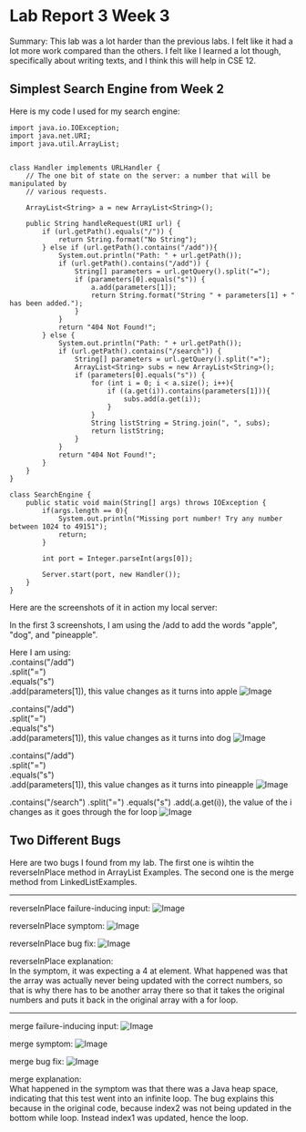 # Lab Report 3 Week 3

Summary: This lab was a lot harder than the previous labs. I felt like it had a lot more work compared than the others. I felt like I learned a lot though, specifically about writing texts, and I think this will help in CSE 12.

## Simplest Search Engine from Week 2

Here is my code I used for my search engine:

    import java.io.IOException;
    import java.net.URI;
    import java.util.ArrayList;


    class Handler implements URLHandler {
        // The one bit of state on the server: a number that will be manipulated by
        // various requests.

        ArrayList<String> a = new ArrayList<String>();

        public String handleRequest(URI url) {
            if (url.getPath().equals("/")) {
                return String.format("No String");
            } else if (url.getPath().contains("/add")){
                System.out.println("Path: " + url.getPath());
                if (url.getPath().contains("/add")) {
                    String[] parameters = url.getQuery().split("=");
                    if (parameters[0].equals("s")) {
                        a.add(parameters[1]);
                        return String.format("String " + parameters[1] + " has been added.");
                    }
                }
                return "404 Not Found!";
            } else {
                System.out.println("Path: " + url.getPath());
                if (url.getPath().contains("/search")) {
                    String[] parameters = url.getQuery().split("=");
                    ArrayList<String> subs = new ArrayList<String>();
                    if (parameters[0].equals("s")) {
                        for (int i = 0; i < a.size(); i++){
                            if ((a.get(i)).contains(parameters[1])){
                                subs.add(a.get(i));
                            }
                        }
                        String listString = String.join(", ", subs);
                        return listString;
                    }
                }
                return "404 Not Found!";
            }
        }
    }

    class SearchEngine {
        public static void main(String[] args) throws IOException {
            if(args.length == 0){
                System.out.println("Missing port number! Try any number between 1024 to 49151");
                return;
            }

            int port = Integer.parseInt(args[0]);

            Server.start(port, new Handler());
        }
    }

Here are the screenshots of it in action my local server:

In the first 3 screenshots, I am using the /add to add the words "apple", "dog", and "pineapple".

Here I am using:  
.contains("/add")  
.split("=")  
.equals("s")  
.add(parameters[1]), this value changes as it turns into apple
![Image](apple.png)

.contains("/add")  
.split("=")  
.equals("s")  
.add(parameters[1]), this value changes as it turns into dog
![Image](dog.png)

.contains("/add")  
.split("=")  
.equals("s")  
.add(parameters[1]), this value changes as it turns into pineapple
![Image](pineapple.png)

.contains("/search")
.split("=")
.equals("s")
.add(.a.get(i)), the value of the i changes as it goes through the for loop
![Image](query.png)  
  
    
## Two Different Bugs
Here are two bugs I found from my lab. The first one is wihtin the reverseInPlace method in ArrayList Examples. The second one is the merge method from LinkedListExamples.

-----

reverseInPlace failure-inducing input:
![Image](reverseTest.png)

reverseInPlace symptom:
![Image](reverseSymptoms.png)

reverseInPlace bug fix:
![Image](fixedCode.png)

reverseInPlace explanation:  
In the symptom, it was expecting a 4 at element. What happened was that the array was actually never being updated with the correct numbers, so that is why there has to be another array there so that it takes the original numbers and puts it back in the original array with a for loop.  
  
--------------
  
merge failure-inducing input:
![Image](testMerge.png)

merge symptom:
![Image](symptomMerge.png)

merge bug fix:
![Image](mergeCode.png)

merge explanation:  
What happened in the symptom was that there was a Java heap space, indicating that this test went into an infinite loop. The bug explains this because in the original code, because index2 was not being updated in the bottom while loop. Instead index1 was updated, hence the loop.
